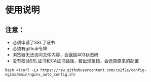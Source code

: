 # 使用说明
## 注意：
* 必须申请了SSL了证书
* 必须有github令牌
* 浏览器无法访问文件内容，会返回403状态码
* 没有校验SSL证书和CA证书路径，若出现报错，会还原原来的配置
```shell
bash <(curl -Ls https://raw.githubusercontent.com/co2f2e/config-nginx/main/nginx_auto_config.sh)
```
